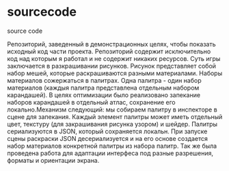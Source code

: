 # sourcecode
source code

Репозиторий, заведенный в демонстрационных целях, чтобы показать исходный код части проекта. 
Репозиторий содержит исключительно код над которым я работал и не содержит никаких ресурсов. 
Суть игры заключается в разкрашивании рисунков. Рисунок представляет собой набор мешей, которые раскрашиваются 
разными материалами. Наборы материалов сожержаться в палитрах. Одна палитра - один набор материалов 
(каждыя палитра представлена отдельным набором карандашей). В целях оптимизации было реализовано запекание 
наборов карандашей в отдельный атлас, сохранение его локально.Механизм следующий: мы собираем палитру в 
инспекторе в сцене для запекания. Каждый элемент палитры может иметь отдельный цвет, текстуру (для закрашивания
рисунка узором) и шейдер. Палитры сериализуются в JSON, который сохраняется локальн. При запуске сцены 
раскраски JSON десериализуется и на его основе создается набор материалов конкретной палитры из набора палитр. 
Так же была проведена работа для адаптации интерфеса под разные разрешения, форматы и ориентации экрана.
